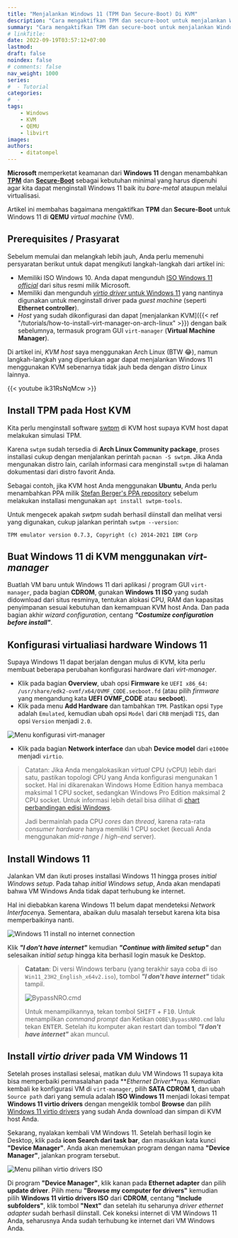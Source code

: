 ```yaml
---
title: "Menjalankan Windows 11 (TPM Dan Secure-Boot) Di KVM"
description: "Cara mengaktifkan TPM dan secure-boot untuk menjalankan Windows 11 di QEMU/KVM."
summary: "Cara mengaktifkan TPM dan secure-boot untuk menjalankan Windows 11 di QEMU/KVM."
# linkTitle:
date: 2022-09-19T03:57:12+07:00
lastmod:
draft: false
noindex: false
# comments: false
nav_weight: 1000
series:
#  - Tutorial
categories:
#  -
tags:
    - Windows
    - KVM
    - QEMU
    - libvirt
images:
authors:
    - ditatompel
---
```


**Microsoft** memperketat keamanan dari **Windows 11** dengan menambahkan
[**TPM**][win_tpm] dan [**Secure-Boot**][win_secure_boot] sebagai kebutuhan
minimal yang harus dipenuhi agar kita dapat menginstall Windows 11 baik itu
_bare-metal_ ataupun melalui virtualisasi.

Artikel ini membahas bagaimana mengaktifkan **TPM** dan **Secure-Boot** untuk
Windows 11 di **QEMU** _virtual machine_ (VM).

## Prerequisites / Prasyarat

Sebelum memulai dan melangkah lebih jauh, Anda perlu memenuhi persyaratan
berikut untuk dapat mengikuti langkah-langkah dari artikel ini:

-   Memiliki ISO Windows 10. Anda dapat mengunduh
    [ISO Windows 11 _official_][win11_dl] dari situs resmi milik Microsoft.
-   Memiliki dan mengunduh [_virtio driver_ untuk Windows 11][virtio_win_iso]
    yang nantinya digunakan untuk menginstall driver pada _guest machine_
    (seperti **Ethernet controller**).
-   _Host_ yang sudah dikonfigurasi dan dapat
    [menjalankan KVM]({{< ref "/tutorials/how-to-install-virt-manager-on-arch-linux" >}})
    dengan baik sebelumnya, termasuk program GUI `virt-manager`
    (**Virtual Machine Manager**).

Di artikel ini, _KVM host_ saya menggunakan Arch Linux (BTW :joy:), namun
langkah-langkah yang diperlukan agar dapat menjalankan Windows 11 menggunakan
KVM sebenarnya tidak jauh beda dengan _distro_ Linux lainnya.

{{< youtube ik31RsNqMcw >}}

## Install TPM pada Host KVM

Kita perlu menginstall software [swtpm][swtpm_gh] di KVM host supaya KVM host
dapat melakukan simulasi TPM.

Karena `swtpm` sudah tersedia di **Arch Linux Community package**, proses
installasi cukup dengan menjalankan perintah `pacman -S swtpm`. Jika Anda
mengunakan distro lain, carilah informasi cara menginstall `swtpm` di halaman
dokumentasi dari distro favorit Anda.

Sebagai contoh, jika KVM host Anda menggunakan **Ubuntu**, Anda perlu
menambahkan PPA milik [Stefan Berger's PPA repository][swtpm_ppa] sebelum
melakukan installasi mengunakan `apt install swtpm-tools`.

Untuk mengecek apakah _swtpm_ sudah berhasil diinstall dan melihat versi yang
digunakan, cukup jalankan perintah `swtpm --version`:

```plain
TPM emulator version 0.7.3, Copyright (c) 2014-2021 IBM Corp
```

## Buat Windows 11 di KVM menggunakan _virt-manager_

Buatlah VM baru untuk Windows 11 dari aplikasi / program GUI `virt-manager`,
pada bagian **CDROM**, gunakan **Windows 11 ISO** yang sudah didownload dari
situs resminya, tentukan alokasi CPU, RAM dan kapasitas penyimpanan sesuai
kebutuhan dan kemampuan KVM host Anda. Dan pada bagian akhir
_wizard configuration_, centang **_"Costumize configuration before install"_**.

## Konfigurasi virtualiasi hardware Windows 11

Supaya Windows 11 dapat berjalan dengan mulus di KVM, kita perlu membuat
beberapa perubahan konfigurasi hardware dari _virt-manager_.

-   Klik pada bagian **Overview**, ubah opsi **Firmware** ke
    `UEFI x86_64: /usr/share/edk2-ovmf/x64/OVMF_CODE.secboot.fd` (atau
    pilih _firmware_ yang mengandung kata **UEFI OVMF_CODE** atau **secboot**).
-   Klik pada menu **Add Hardware** dan tambahkan `TPM`. Pastikan opsi `Type`
    adalah `Emulated`, kemudian ubah opsi `Model` dari `CRB` menjadi `TIS`,
    dan opsi `Version` menjadi `2.0`.

![Menu konfigurasi virt-manager](kvm-win11-01-tpm.jpg#center "Menu konfigurasi virt-manager")

-   Klik pada bagian **Network interface** dan ubah **Device model** dari
    `e1000e` menjadi `virtio`.

> Catatan: Jika Anda mengalokasikan _virtual_ CPU (vCPU) lebih dari satu,
> pastikan topologi CPU yang Anda konfigurasi mengunakan 1 socket. Hal ini
> dikarenakan Windows Home Edition hanya membaca maksimal 1 CPU socket,
> sedangkan Windows Pro Edition maksimal 2 CPU socket. Untuk informasi lebih
> detail bisa dilihat di
> [chart perbandingan edisi Windows][win_edition_comp_wiki].
>
> Jadi bermainlah pada CPU _cores_ dan _thread_, karena rata-rata
> _consumer hardware_ hanya memiliki 1 CPU socket
> (kecuali Anda menggunakan _mid-range_ / _high-end_ server).

## Install Windows 11

Jalankan VM dan ikuti proses installasi Windows 11 hingga proses
_initial Windows setup_. Pada tahap _initial Windows setup_, Anda akan
mendapati bahwa VM Windows Anda tidak dapat terhubung ke internet.

Hal ini diebabkan karena Windows 11 belum dapat mendeteksi
*Network Interface*nya. Sementara, abaikan dulu masalah tersebut karena kita
bisa memperbaikinya nanti.

![Windows 11 install no internet connection](kvm-win11-02-no-network-iface.png#center "Windows 11 install no internet connection")

Klik **_"I don't have internet"_** kemudian **_"Continue with limited setup"_**
dan selesaikan _initial setup_ hingga kita berhasil login masuk ke Desktop.

> **Catatan**: Di versi Windows terbaru (yang terakhir saya coba di iso
> `Win11_23H2_English_x64v2.iso`), tombol **_"I don't have internet"_** tidak tampil.
>
> ![BypassNRO.cmd](kvm-win11-oobe-bypassnro.jpg#center "BypassNRO.cmd")
>
> Untuk menampilkannya, tekan tombol <kbd>SHIFT</kbd> + <kbd>F10</kbd>. Untuk
> menampilkan _command prompt_ dan Ketikan `OOBE\BypassNRO.cmd` lalu tekan
> <kbd>ENTER</kbd>. Setelah itu komputer akan restart dan tombol
> **_"I don't have internet"_** akan muncul.

## Install _virtio driver_ pada VM Windows 11

Setelah proses installasi selesai, matikan dulu VM Windows 11 supaya kita bisa
memperbaiki permasalahan pada **_Ethernet Driver_**nya. Kemudian kembali ke
konfigurasi VM di `virt-manager`, pilih **SATA CDROM 1**, dan ubah
`Source path` dari yang semula adalah **ISO Windows 11** menjadi lokasi
tempat **Windows 11 virtio drivers** dengan mengeklik tombol **Browse** dan
pilih [Windows 11 virtio drivers][virtio_win_iso] yang sudah Anda download dan
simpan di KVM host Anda.

Sekarang, nyalakan kembali VM Windows 11. Setelah berhasil login ke Desktop,
klik pada **icon Search dari task bar**, dan masukkan kata kunci
**"Device Manager"**. Anda akan menemukan program dengan nama
**"Device Manager"**, jalankan program tersebut.

![Menu pilihan virtio drivers ISO](kvm-win11-03-virtio-driver.jpg#center "Menu pilihan virtio drivers ISO")

Di program **"Device Manager"**, klik kanan pada **Ethernet adapter** dan pilih
**update driver**. Pilih menu **"Browse my computer for drivers"** kemudian
pilih **Windows 11 virtio drivers ISO** dari **CDROM**, centang
**"Include subfolders"**, klik tombol **"Next"** dan setelah itu seharunya
_driver ethernet adapter_ sudah berhasil diinstall. Cek koneksi internet di VM
Windows 11 Anda, seharusnya Anda sudah terhubung ke internet dari VM Windows
Anda.

[win_tpm]: https://support.microsoft.com/en-us/topic/what-is-tpm-705f241d-025d-4470-80c5-4feeb24fa1ee "Apa itu TPM?"
[win_secure_boot]: https://support.microsoft.com/en-us/windows/windows-11-and-secure-boot-a8ff1202-c0d9-42f5-940f-843abef64fad "Windows 11 dan Secure Boot"
[win11_dl]: https://www.microsoft.com/en-gb/software-download/windows11 "Download Windows 11"
[virtio_win_iso]: https://fedorapeople.org/groups/virt/virtio-win/direct-downloads/stable-virtio/virtio-win.iso "Windows 11 virtio driver"
[swtpm_gh]: https://github.com/stefanberger/swtpm "swtpm GitHub repository"
[swtpm_ppa]: https://launchpad.net/~stefanberger/+archive/ubuntu/swtpm "swtpm PPA repository"
[win_edition_comp_wiki]: https://en.wikipedia.org/wiki/Windows_10_editions#Comparison_chart "Windows Edition Comparison chart"
